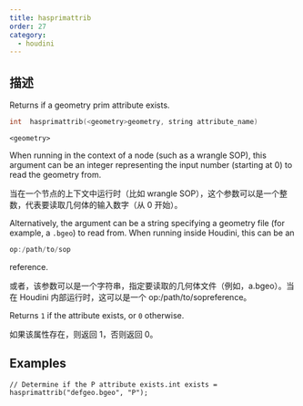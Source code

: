 ```yaml
---
title: hasprimattrib
order: 27
category:
  - houdini
---
```

    
## 描述

Returns if a geometry prim attribute exists.

```c
int  hasprimattrib(<geometry>geometry, string attribute_name)
```

`<geometry>`

When running in the context of a node (such as a wrangle SOP), this argument
can be an integer representing the input number (starting at 0) to read the
geometry from.

当在一个节点的上下文中运行时（比如 wrangle SOP），这个参数可以是一个整数，代表要读取几何体的输入数字（从 0 开始）。

Alternatively, the argument can be a string specifying a geometry file (for
example, a `.bgeo`) to read from. When running inside Houdini, this can be an

```c
op:/path/to/sop
```

reference.

或者，该参数可以是一个字符串，指定要读取的几何体文件（例如，a.bgeo）。当在 Houdini 内部运行时，这可以是一个 op:/path/to/sopreference。

Returns `1` if the attribute exists, or `0` otherwise.

如果该属性存在，则返回 1，否则返回 0。

## Examples

    // Determine if the P attribute exists.int exists = hasprimattrib("defgeo.bgeo", "P");
